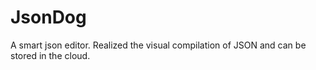 # JsonDog
A smart json editor.
Realized the visual compilation of JSON and can be stored in the cloud.

